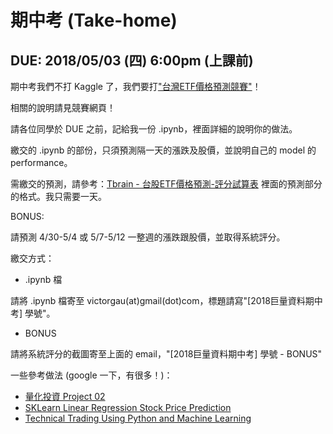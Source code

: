 # 期中考 (Take-home)

## DUE: 2018/05/03 (四) 6:00pm (上課前)

期中考我們不打 Kaggle 了，我們要打["台灣ETF價格預測競賽"](https://tbrain.trendmicro.com.tw/Competitions/Details/2)！

相關的說明請見競賽網頁！

請各位同學於 DUE 之前，記給我一份 .ipynb，裡面詳細的說明你的做法。

繳交的 .ipynb 的部份，只須預測隔一天的漲跌及股價，並說明自己的 model 的 performance。

需繳交的預測，請參考：[Tbrain - 台股ETF價格預測-評分試算表](https://tbrain.trendmicro.com.tw/Content/files/TBrain-TWETF-EvaluationSheet_v1.0.xlsx) 裡面的預測部分的格式。我只需要一天。

BONUS:

請預測 4/30-5/4 或 5/7-5/12 一整週的漲跌跟股價，並取得系統評分。


繳交方式：

* .ipynb 檔

請將 .ipynb 檔寄至 victorgau(at)gmail(dot)com，標題請寫"[2018巨量資料期中考] 學號"。

* BONUS

請將系統評分的截圖寄至上面的 email，"[2018巨量資料期中考] 學號 - BONUS"

一些參考做法 (google 一下，有很多！)：

* [量化投資 Project 02](https://github.com/ChenHandsomeboy/Team_Project)
* [SKLearn Linear Regression Stock Price Prediction](https://gist.github.com/greencoder/ab37304b6d47e6d1e55b4adf96ea7b47)
* [Technical Trading Using Python and Machine Learning ](https://www.reddit.com/r/stocks/comments/5mfdjk/howto_technical_trading_using_python_and_machine/)

